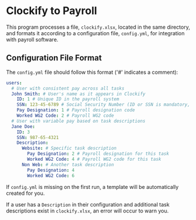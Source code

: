 # Clockify to Payroll

This program processes a file, `clockify.xlsx`, located in the same directory, and formats it according to a configuration file, `config.yml`, for integration with payroll software.

## Configuration File Format

The `config.yml` file should follow this format ('#' indicates a comment):

```yml
users:
  # User with consistent pay across all tasks
  John Smith: # User's name as it appears in Clockify
    ID: 1 # Unique ID in the payroll system
    SSN: 123-45-6789 # Social Security Number (ID or SSN is mandatory, both are optional)
    Pay Designation: 1 # Payroll designation code
    Worked WG2 Code: 2 # Payroll WG2 code
  # User with variable pay based on task descriptions
  Jane Doe:
    ID: 3
    SSN: 987-65-4321
    Description:
      Website: # Specific task description
        Pay Designation: 2 # Payroll designation for this task
        Worked WG2 Code: 4 # Payroll WG2 code for this task
      Non Web: # Another task description
        Pay Designation: 4
        Worked WG2 Code: 6
```

If `config.yml` is missing on the first run, a template will be automatically created for you.

If a user has a `Description` in their configuration and additional task descriptions exist in `clockify.xlsx`, an error will occur to warn you.
